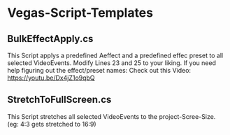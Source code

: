 # Vegas-Script-Templates

## BulkEffectApply.cs
This Script applys a predefined Aeffect and a predefined effec preset to all selected VideoEvents.
Modify Lines 23 and 25 to your liking.
If you need help figuring out the effect/preset names: Check out this Video: https://youtu.be/Dx4jZ1o9qbQ

## StretchToFullScreen.cs
This Script stretches all selected VideoEvents to the project-Scree-Size.
(eg: 4:3 gets stretched to 16:9)
